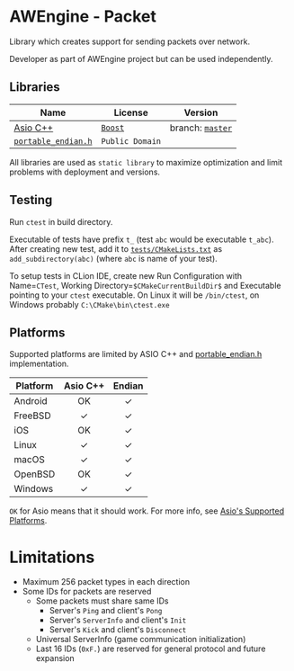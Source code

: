 # AWEngine - Packet

Library which creates support for sending packets over network.

Developer as part of AWEngine project but can be used independently.

## Libraries

| Name                                                         | License                                          | Version                                                               |
|--------------------------------------------------------------|--------------------------------------------------|-----------------------------------------------------------------------|
| [Asio C++](http://think-async.com/Asio/)                     | [`Boost`](https://www.boost.org/LICENSE_1_0.txt) | branch: [`master`](https://github.com/chriskohlhoff/asio/tree/master) |
| [`portable_endian.h`](https://gist.github.com/panzi/6856583) | `Public Domain`                                  |                                                                       |

All libraries are used as `static library` to maximize optimization and limit problems with deployment and versions.

## Testing

Run `ctest` in build directory.

Executable of tests have prefix `t_` (test `abc` would be executable `t_abc`).
After creating new test, add it to [`tests/CMakeLists.txt`](tests/CMakeLists.txt) as `add_subdirectory(abc)` (where `abc` is name of your test).

To setup tests in CLion IDE, create new Run Configuration with Name=`CTest`, Working Directory=`$CMakeCurrentBuildDir$` and Executable pointing to your `ctest` executable.
On Linux it will be `/bin/ctest`, on Windows probably `C:\CMake\bin\ctest.exe` 

## Platforms

Supported platforms are limited by ASIO C++ and [portable_endian.h](src/portable_endian.h) implementation.

| Platform | Asio C++ | Endian |
|----------|:--------:|:------:|
| Android  | OK       | ✓      |
| FreeBSD  | ✓        | ✓      |
| iOS      | OK       | ✓      |
| Linux    | ✓        | ✓      |
| macOS    | ✓        | ✓      |
| OpenBSD  | OK       | ✓      |
| Windows  | ✓        | ✓      |

`OK` for Asio means that it should work.
For more info, see [Asio's Supported Platforms](https://www.boost.org/doc/libs/develop/doc/html/boost_asio/using.html).

# Limitations

- Maximum 256 packet types in each direction
- Some IDs for packets are reserved
  - Some packets must share same IDs 
    - Server's `Ping`       and client's `Pong`
    - Server's `ServerInfo` and client's `Init`
    - Server's `Kick`       and client's `Disconnect`
  - Universal ServerInfo (game communication initialization)
  - Last 16 IDs (`0xF.`) are reserved for general protocol and future expansion
